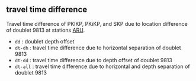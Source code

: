 
## travel time difference

Travel time difference of PKIKP, PKiKP, and SKP due to location difference of doublet 9813 at stations [ARU](ARU).

- `dd` : doublet depth offset
- `dt-dh` : travel time difference due to horizontal separation of doublet 9813
- `dt-dd` : travel time difference due to depth offset of doublet 9813
- `dt-all` : travel time difference due to horizontal and depth separation of doublet 9813


